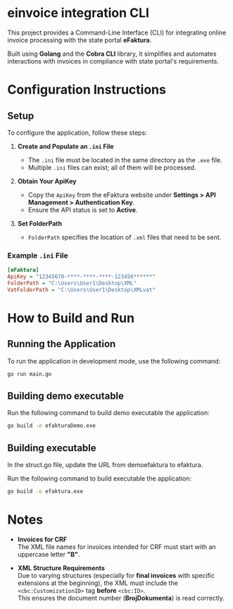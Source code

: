 # einvoice integration CLI

This project provides a Command-Line Interface (CLI) for integrating online invoice processing with the state portal **eFaktura**. 

Built using **Golang** and the **Cobra CLI** library, it simplifies and automates interactions with invoices in compliance with state portal's requirements.

# Configuration Instructions

## Setup
To configure the application, follow these steps:

1. **Create and Populate an `.ini` File**  
   - The `.ini` file must be located in the same directory as the `.exe` file.  
   - Multiple `.ini` files can exist; all of them will be processed.

2. **Obtain Your ApiKey**  
   - Copy the `ApiKey` from the eFaktura website under **Settings > API Management > Authentication Key**.  
   - Ensure the API status is set to **Active**.

3. **Set FolderPath**  
   - `FolderPath` specifies the location of `.xml` files that need to be sent.

### Example `.ini` File
```ini
[eFaktura]
ApiKey = "12345678-****-****-****-123456******"
FolderPath = "C:\Users\User1\Desktop\XML"
VatFolderPath = "C:\Users\User1\Desktop\XMLvat"
```

# How to Build and Run

## Running the Application
To run the application in development mode, use the following command:  
```bash
go run main.go
```

## Building demo executable
Run the following command to build demo executable the application:
```bash
go build -o efakturaDemo.exe
```
## Building executable
In the struct.go file, update the URL from demoefaktura to efaktura.

Run the following command to build executable the application:
```bash
go build -o efaktura.exe
```

# Notes

- **Invoices for CRF**  
  The XML file names for invoices intended for CRF must start with an uppercase letter **"B"**.

- **XML Structure Requirements**  
  Due to varying structures (especially for **final invoices** with specific extensions at the beginning), the XML must include the `<cbc:CustomizationID>` tag **before** `<cbc:ID>`.  
  This ensures the document number (**BrojDokumenta**) is read correctly.

